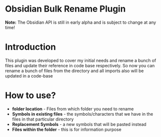 # Obsidian Bulk Rename Plugin

**Note:** The Obsidian API is still in early alpha and is subject to change at any time!

# Introduction

This plugin was developed to cover my initial needs and rename a bunch of files
and update their reference in code base respectively.
So now you can rename a bunch of files from the directory
and all imports also will be updated in a code-base


# How to use?

- **folder location** - Files from which folder you need to rename
- **Symbols in existing files** - the symbols/characters that we have in the files in that particular directory
- **Replacement Symbols** - a new symbols that will be pasted instead
- **Files within the folder** - this is for information purpose


